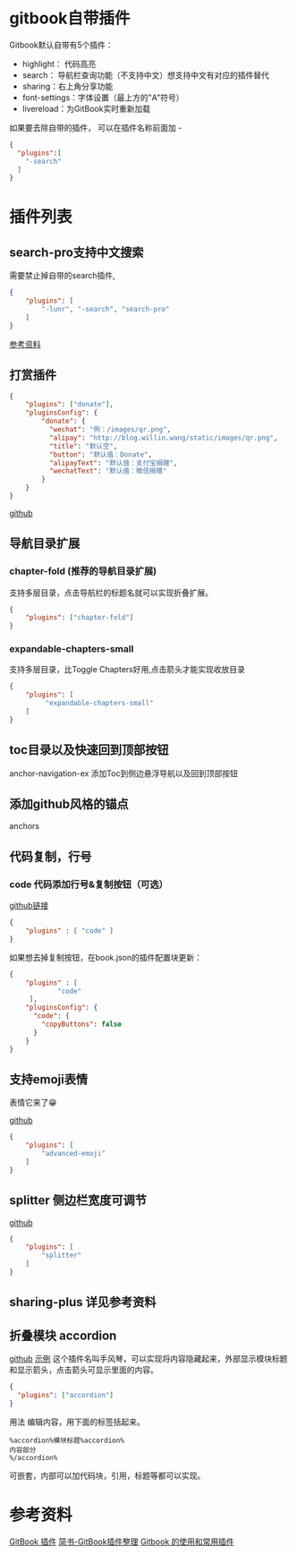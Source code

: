 # gitbook自带插件
Gitbook默认自带有5个插件：

* highlight： 代码高亮
* search： 导航栏查询功能（不支持中文）想支持中文有对应的插件替代
* sharing：右上角分享功能
* font-settings：字体设置（最上方的"A"符号）
* livereload：为GitBook实时重新加载

如果要去除自带的插件， 可以在插件名称前面加 -
```json
{
  "plugins":[
    "-search"
  ]
}

```

# 插件列表

## search-pro支持中文搜索
需要禁止掉自带的search插件,
```json
{
    "plugins": [
        "-lunr", "-search", "search-pro"
    ]
}
```
[参考资料](https://www.jianshu.com/p/77d627ea6f31)

## 打赏插件
```json
{
    "plugins": ["donate"],
    "pluginsConfig": {
        "donate": {
          "wechat": "例：/images/qr.png",
          "alipay": "http://blog.willin.wang/static/images/qr.png",
          "title": "默认空",
          "button": "默认值：Donate",
          "alipayText": "默认值：支付宝捐赠",
          "wechatText": "默认值：微信捐赠"
        }
    }
}
```
[github](https://developer.aliyun.com/mirror/npm/package/gitbook-plugin-donate)

## 导航目录扩展
### chapter-fold (推荐的导航目录扩展)
支持多层目录，点击导航栏的标题名就可以实现折叠扩展。

```json
{
    "plugins": ["chapter-fold"]
}
```
### expandable-chapters-small
支持多层目录，比Toggle Chapters好用,点击箭头才能实现收放目录
```json
{
    "plugins": [
         "expandable-chapters-small"
    ]
}
```

## toc目录以及快速回到顶部按钮
anchor-navigation-ex
添加Toc到侧边悬浮导航以及回到顶部按钮

## 添加github风格的锚点
anchors

## 代码复制，行号
### code 代码添加行号&复制按钮（可选）
[github链接](https://github.com/TGhoul/gitbook-plugin-code)
```json
{
    "plugins" : [ "code" ]
}
```
如果想去掉复制按钮，在book.json的插件配置块更新：
```json
{
    "plugins" : [ 
            "code" 
     ],
    "pluginsConfig": {
      "code": {
        "copyButtons": false
      }
    }
}
```

## 支持emoji表情
表情它来了😁

[github](https://github.com/codeclou/gitbook-plugin-advanced-emoji)
```json
{
    "plugins": [
        "advanced-emoji"
    ]
}
```

## splitter 侧边栏宽度可调节
[github](https://github.com/yoshidax/gitbook-plugin-splitter)
```json
{
    "plugins": [
        "splitter"
    ]
}
```

## sharing-plus 详见参考资料

## 折叠模块 accordion
[github](https://github.com/artalar/gitbook-plugin-accordion)
[示例](https://artalar.github.io/gitbook-plugin-accordion/)
这个插件名叫手风琴，可以实现将内容隐藏起来，外部显示模块标题和显示箭头，点击箭头可显示里面的内容。
```json
{
  "plugins": ["accordion"]
}
```
用法
编辑内容，用下面的标签括起来。
```
%accordion%模块标题%accordion%
内容部分
%/accordion%
```
可嵌套，内部可以加代码块，引用，标题等都可以实现。


# 参考资料
[GitBook 插件](https://book.ainiok.com/Gitbook/plugin.html#favicon)
[简书-GitBook插件整理](https://www.jianshu.com/p/427b8bb066e6)
[Gitbook 的使用和常用插件](https://zhaoda.net/2015/11/09/gitbook-plugins/)
